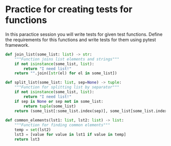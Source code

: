# Practice for creating tests for functions

In this paractice session you will write tests for given test functions. 
Define the requirements for this functions and write tests for them using pytest framework.

```python
def join_list(some_list: list) -> str:
    """Function joins list elements and strings"""
    if not isinstance(some_list, list):
        return "I need list!"
    return "".join([str(el) for el in some_list])

def split_list(some_list: list, sep=None) -> tuple:
    """Function for splitting list by separator"""
    if not isinstance(some_list, list):
        return "I need list!"
    if sep is None or sep not in some_list:
        return tuple(some_list)
    return (some_list[:some_list.index(sep)], some_list[some_list.index(sep)+1:])
    
def common_elements(lst1: list, lst2: list) -> list:
    """Function for finding common elements"""
    temp = set(lst2) 
    lst3 = [value for value in lst1 if value in temp] 
    return lst3 
```
